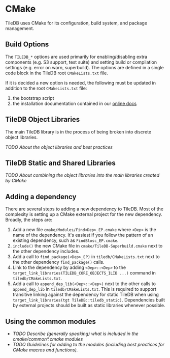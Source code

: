 # CMake

TileDB uses CMake for its configuration, build system, and package management.

## Build Options

The `TILEDB_*` options are used primarily for enabling/disabling extra components (e.g. S3 support, test suite) and setting build or compilation settings (e.g. error on warn, superbuild). The options are defined in a single code block in the TileDB root `CMakeLists.txt` file.

If it is decided a new option is needed, the following must be updated in addition to the root `CMakeLists.txt` file:

1. the bootstrap script
1. the installation documentation contained in our [online docs](https://docs.tiledb.com)


## TileDB Object Libraries

The main TileDB library is in the process of being broken into discrete object libraries. 

_TODO About the object libraries and best practices_

## TileDB Static and Shared Libraries

_TODO About combining the object libraries into the main libraries created by CMake_

## Adding a dependency

There are several steps to adding a new dependency to TileDB. Most of the complexity is setting up a CMake external project for the new dependency. Broadly, the steps are:

1. Add a new file `cmake/Modules/Find<Dep>_EP.cmake` where `<Dep>` is the name of the dependency. It's easiest if you follow the pattern of an existing dependency, such as `FindBlosc_EP.cmake`.
1. `include()` the new CMake file in `cmake/TileDB-Superbuild.cmake` next to the other dependency includes.
1. Add a call to `find_package(<Dep>_EP)` in `tiledb/CMakeLists.txt` next to the other dependency `find_package()` calls.
1. Link to the dependency by adding `<Dep>::<Dep>` to the `target_link_libraries(TILEDB_CORE_OBJECTS_ILIB ...)` command in `tiledb/CMakeLists.txt`.
1. Add a call to `append_dep_lib(<Dep>::<Dep>)` next to the other calls to `append_dep_lib` in `tiledb/CMakeLists.txt`. This is required to support transitive linking against the dependency for static TileDB when using `target_link_libraries(tgt TileDB::tiledb_static)`.
Dependencies built by external projects should be built as static libraries whenever possible.

## Using the common modules

* _TODO  Describe (generally speaking) what is included in the cmake/common*.cmake modules_
* _TODO Guidelines for adding to the modules (including best practices for CMake macros and functions)._


